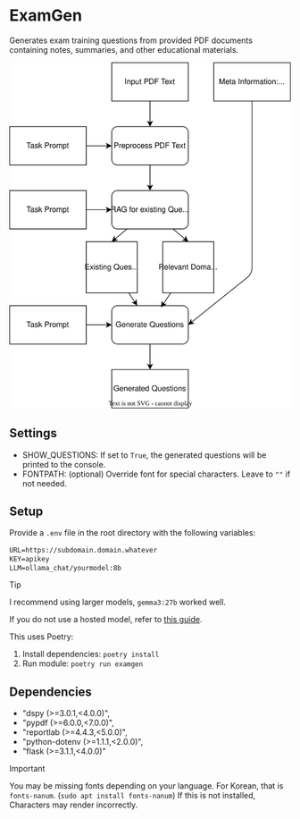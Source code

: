 # ExamGen

Generates exam training questions from provided PDF documents containing notes, summaries, and other educational materials.

![Pipeline](diagram.svg)


## Settings
- SHOW_QUESTIONS: If set to `True`, the generated questions will be printed to the console.
- FONTPATH: (optional) Override font for special characters. Leave to `""` if not needed.

## Setup
Provide a `.env` file in the root directory with the following variables:
```
URL=https://subdomain.domain.whatever
KEY=apikey
LLM=ollama_chat/yourmodel:8b
```
> [!TIP]
> I recommend using larger models, `gemma3:27b` worked well.

If you do not use a hosted model, refer to [this guide](https://dspy.ai/).

This uses Poetry: 
1. Install dependencies: `poetry install`
2. Run module: `poetry run examgen`

## Dependencies
- "dspy (>=3.0.1,<4.0.0)",
- "pypdf (>=6.0.0,<7.0.0)",
- "reportlab (>=4.4.3,<5.0.0)",
- "python-dotenv (>=1.1.1,<2.0.0)",
- "flask (>=3.1.1,<4.0.0)"

> [!IMPORTANT]
> You may be missing fonts depending on your language.
> For Korean, that is `fonts-nanum`. (`sudo apt install fonts-nanum`)
> If this is not installed, Characters may render incorrectly.